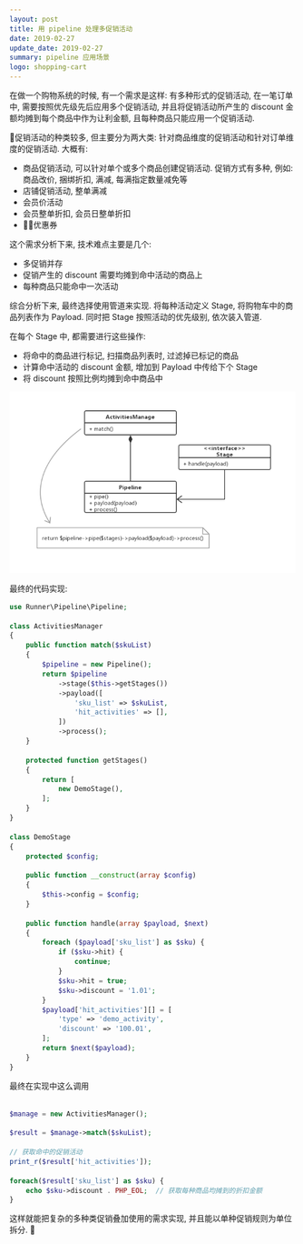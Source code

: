 ```yaml
---
layout: post
title: 用 pipeline 处理多促销活动
date: 2019-02-27
update_date: 2019-02-27
summary: pipeline 应用场景
logo: shopping-cart
---
```


在做一个购物系统的时候, 有一个需求是这样: 有多种形式的促销活动, 在一笔订单中, 需要按照优先级先后应用多个促销活动, 并且将促销活动所产生的 discount 金额均摊到每个商品中作为让利金额, 且每种商品只能应用一个促销活动. 

促销活动的种类较多, 但主要分为两大类: 针对商品维度的促销活动和针对订单维度的促销活动. 大概有:

- 商品促销活动, 可以针对单个或多个商品创建促销活动. 促销方式有多种, 例如: 商品改价, 捆绑折扣, 满减, 每满指定数量减免等
- 店铺促销活动, 整单满减
- 会员价活动
- 会员整单折扣, 会员日整单折扣
- 优惠券

这个需求分析下来, 技术难点主要是几个:
- 多促销并存
- 促销产生的 discount 需要均摊到命中活动的商品上
- 每种商品只能命中一次活动


综合分析下来, 最终选择使用管道来实现. 将每种活动定义 Stage, 将购物车中的商品列表作为 Payload. 同时把 Stage 按照活动的优先级别, 依次装入管道.

在每个 Stage 中, 都需要进行这些操作:
- 将命中的商品进行标记, 扫描商品列表时, 过滤掉已标记的商品
- 计算命中活动的 discount 金额, 增加到 Payload 中传给下个 Stage
- 将 discount 按照比例均摊到命中商品中

![](/assets/img/2019-02-27/1.png)

最终的代码实现:

```php
use Runner\Pipeline\Pipeline;

class ActivitiesManager
{
    public function match($skuList)
    {
        $pipeline = new Pipeline();
        return $pipeline
            ->stage($this->getStages())
            ->payload([
                'sku_list' => $skuList,
                'hit_activities' => [],
            ])
            ->process();
    }

    protected function getStages()
    {
        return [
            new DemoStage(),
        ];
    }
}

class DemoStage
{
    protected $config;

    public function __construct(array $config)
    {
        $this->config = $config;
    }

    public function handle(array $payload, $next)
    {
        foreach ($payload['sku_list'] as $sku) {
            if ($sku->hit) {
                continue;
            }
            $sku->hit = true;
            $sku->discount = '1.01';
        }
        $payload['hit_activities'][] = [
            'type' => 'demo_activity',
            'discount' => '100.01',
        ];
        return $next($payload);
    }
}
```

最终在实现中这么调用

```php

$manage = new ActivitiesManager();

$result = $manage->match($skuList);

// 获取命中的促销活动
print_r($result['hit_activities']);

foreach($result['sku_list'] as $sku) {
    echo $sku->discount . PHP_EOL;  // 获取每种商品均摊到的折扣金额
}
```

这样就能把复杂的多种类促销叠加使用的需求实现, 并且能以单种促销规则为单位拆分. 
